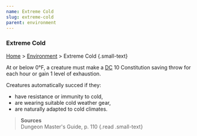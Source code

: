 ```yaml
---
name: Extreme Cold
slug: extreme-cold
parent: environment
---
```

### Extreme Cold
[Home](dm-operations-center) > [Environment](environment) > Extreme Cold {.small-text}

At or below 0°F, a creature must make a [DC](difficulty-class) 10 Constitution saving throw for each hour or gain 1 level of exhaustion.

Creatures automatically succed if they:
- have resistance or immunity to cold,
- are wearing suitable cold weather gear,
- are naturally adapted to cold climates.

> **Sources** <br/>
> Dungeon Master's Guide, p. 110
{.read .small-text}


